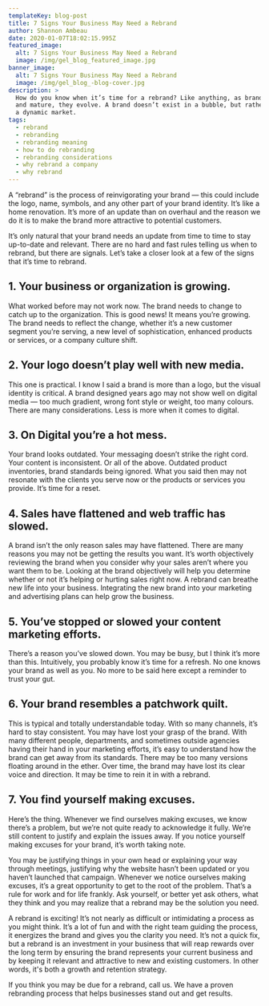 ```yaml
---
templateKey: blog-post
title: 7 Signs Your Business May Need a Rebrand
author: Shannon Ambeau
date: 2020-01-07T18:02:15.995Z
featured_image:
  alt: 7 Signs Your Business May Need a Rebrand
  image: /img/gel_blog_featured_image.jpg
banner_image:
  alt: 7 Signs Your Business May Need a Rebrand
  image: /img/gel_blog_-blog-cover.jpg
description: >
  How do you know when it’s time for a rebrand? Like anything, as brands grow up
  and mature, they evolve. A brand doesn’t exist in a bubble, but rather within
  a dynamic market. 
tags:
  - rebrand
  - rebranding
  - rebranding meaning
  - how to do rebranding
  - rebranding considerations
  - why rebrand a company
  - why rebrand
---
```

A “rebrand” is the process of reinvigorating your brand — this could include the logo, name, symbols, and any other part of your brand identity. It’s like a home renovation. It’s more of an update than on overhaul and the reason we do it is to make the brand more attractive to potential customers. 

It’s only natural that your brand needs an update from time to time to stay up-to-date and relevant. There are no hard and fast rules telling us when to rebrand, but there are signals. Let’s take a closer look at a few of the signs that it’s time to rebrand.  

## 1. Your business or organization is growing.

What worked before may not work now. The brand needs to change to catch up to the organization. This is good news! It means you’re growing. The brand needs to reflect the change, whether it’s a new customer segment you’re serving, a new level of sophistication, enhanced products or services, or a company culture shift. 

## 2. Your logo doesn’t play well with new media.

This one is practical. I know I said a brand is more than a logo, but the visual identity is critical. A brand designed years ago may not show well on digital media — too much gradient, wrong font style or weight, too many colours. There are many considerations. Less is more when it comes to digital.

## 3. On Digital you’re a hot mess.

Your brand looks outdated. Your messaging doesn’t strike the right cord. Your content is inconsistent. Or all of the above. Outdated product inventories, brand standards being ignored. What you said then may not resonate with the clients you serve now or the products or services you provide. It’s time for a reset.

## 4. Sales have flattened and web traffic has slowed. 

A brand isn’t the only reason sales may have flattened. There are many reasons you may not be getting the results you want. It’s worth objectively reviewing the brand when you consider why your sales aren’t where you want them to be. Looking at the brand objectively will help you determine whether or not it’s helping or hurting sales right now. A rebrand can breathe new life into your business. Integrating the new brand into your marketing and advertising plans can help grow the business. 

## 5. You’ve stopped or slowed your content marketing efforts. 

There’s a reason you’ve slowed down. You may be busy, but I think it’s more than this. Intuitively, you probably know it’s time for a refresh. No one knows your brand as well as you. No more to be said here except a reminder to trust your gut. 

## 6. Your brand resembles a patchwork quilt.

This is typical and totally understandable today. With so many channels, it’s hard to stay consistent. You may have lost your grasp of the brand. With many different people, departments, and sometimes outside agencies having their hand in your marketing efforts, it’s easy to understand how the brand can get away from its standards. There may be too many versions floating around in the ether. Over time, the brand  may have lost its clear voice and direction. It may be time to rein it in with a rebrand.

## 7. You find yourself making excuses.

Here’s the thing. Whenever we find ourselves making excuses, we know there’s a problem, but we’re not quite ready to acknowledge it fully. We’re still content to justify and explain the issues away. If you notice yourself making excuses for your brand, it’s worth taking note. 

You may be justifying things in your own head or explaining your way through meetings, justifying why the website hasn’t been updated or you haven’t launched that campaign. Whenever we notice ourselves making excuses, it’s a great opportunity to get to the root of the problem. That’s a rule for work and for life frankly. Ask yourself, or better yet ask others, what they think and you may realize that a rebrand may be the solution you need.

A rebrand is exciting! It’s not nearly as difficult or intimidating a process as you might think. It’s a lot of fun and with the right team guiding the process, it energizes the brand and gives you the clarity you need. It’s not a quick fix, but a rebrand is an investment in your business that will reap rewards over the long term by ensuring the brand represents your current business and by keeping it relevant and attractive to new and existing customers. In other words, it's both a growth and retention strategy.

If you think you may be due for a rebrand, call us. We have a proven rebranding process that helps businesses stand out and get results.
